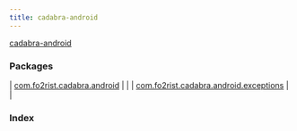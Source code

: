 ```yaml
---
title: cadabra-android
---
```


[cadabra-android](./index.html)

### Packages

| [com.fo2rist.cadabra.android](com.fo2rist.cadabra.android/index.html) |  |
| [com.fo2rist.cadabra.android.exceptions](com.fo2rist.cadabra.android.exceptions/index.html) |  |

### Index

